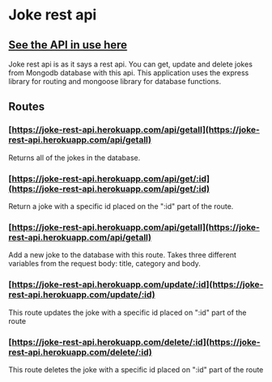 # Joke rest api

## [See the API in use here](https://konstanenonen.github.io/joke-frontend)

Joke rest api is as it says a rest api. You can get, update and delete jokes from Mongodb database with this api. This application uses the express library for routing and mongoose library for database functions.

## Routes
### [https://joke-rest-api.herokuapp.com/api/getall](https://joke-rest-api.herokuapp.com/api/getall)
Returns all of the jokes in the database.

### [https://joke-rest-api.herokuapp.com/api/get/:id](https://joke-rest-api.herokuapp.com/api/get/:id)
Return a joke with a specific id placed on the ":id" part of the route.

### [https://joke-rest-api.herokuapp.com/api/getall](https://joke-rest-api.herokuapp.com/api/getall)
Add a new joke to the database with this route. Takes three different variables from the request body: title, category and body.

### [https://joke-rest-api.herokuapp.com/update/:id](https://joke-rest-api.herokuapp.com/update/:id)
This route updates the joke with a specific id placed on ":id" part of the route

### [https://joke-rest-api.herokuapp.com/delete/:id](https://joke-rest-api.herokuapp.com/delete/:id)
This route deletes the joke with a specific id placed on ":id" part of the route
